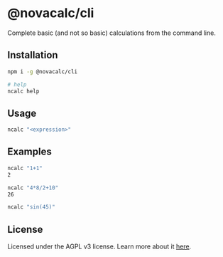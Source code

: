 # @novacalc/cli

Complete basic (and not so basic) calculations from the command line.

## Installation

```bash
npm i -g @novacalc/cli

# help
ncalc help
```

## Usage

```bash
ncalc "<expression>"
```

## Examples

```bash
ncalc "1+1"
2
```

```bash
ncalc "4*8/2+10"
26
```
```bash
ncalc "sin(45)"
```

## License
Licensed under the AGPL v3 license. Learn more about it [here](https://www.gnu.org/licenses/agpl-3.0.en.html).